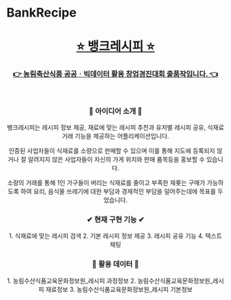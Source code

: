 # BankRecipe

<h1 align="center"><strong><a href="https://moodbarcode.com"> ⭐️ 뱅크레시피 ⭐️ </h1>

<h3 align="center">👉 농림축산식품 공공ㆍ빅데이터 활용 창업경진대회 출품작입니다. 👈</a></strong></h3>

<br>

<h3 align="center"> 🎈 아이디어 소개 🎈 </h3>

<div align="center">
뱅크레시피는 레시피 정보 제공, 재료에 맞는 레시피 추천과 유저별 레시피 공유, 식재료 거래 기능을 제공하는 어플리케이션입니다.

인증된 사업자들이 식재료를 소량으로 판매할 수 있으며 이를 통해 지도에 등록되지 않거나 잘 알려지지 않은 사업자들이 자신의 가게 위치와 판매 품목등을 홍보할 수 있습니다.

소량의 거래를 통해 1인 가구들이 버리는 식재료를 줄이고 부족한 재룟는 구매가 가능하도록 하여 요리, 음식물 쓰레기에 대한 부담과 경제적인 부담을 덜어주는데에 목표를 두었습니다.
</div>

<h3 align="center"> ✔ 현재 구현 기능 ✔ </h3>
<div align="center">
1. 식재료에 맞는 레시피 검색
2. 기본 레시피 정보 제공
3. 레시피 공유 기능
4. 텍스트 채팅
</div>

<h3 align="center"> 🤍 활용 데이터 🤍 </h3>
<div align="center">
1. 농림수산식품교육문화정보원_레시피 과정정보
2. 농림수산식품교육문화정보원_레시피 재료정보
3. 농림수산식품교육문화정보원_레시피 기본정보
</div>

